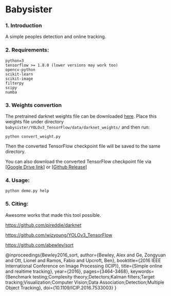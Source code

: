 # Babysister

### 1. Introduction
A simple peoples detection and online tracking.

### 2. Requirements:
```text
python=3
tensorflow >= 1.8.0 (lower versions may work too)
opencv-python
scikit-learn
scikit-image
filterpy
scipy
numba
```

### 3. Weights convertion
The pretrained darknet weights file can be downloaded [here](https://pjreddie.com/media/files/yolov3.weights). Place this weights file under directory `babysister/YOLOv3_TensorFlow/data/darknet_weights/` and then run:

```shell
python convert_weight.py
```

Then the converted TensorFlow checkpoint file will be saved to the same directory.

You can also download the converted TensorFlow checkpoint file via [[Google Drive link](https://drive.google.com/drive/folders/1mXbNgNxyXPi7JNsnBaxEv1-nWr7SVoQt?usp=sharing)] or [[Github Release](https://github.com/wizyoung/YOLOv3_TensorFlow/releases/)]

### 4. Usage:
```shell
python demo.py help
```

### 5. Citing:
Awesome works that made this tool possible.

https://github.com/pjreddie/darknet

https://github.com/wizyoung/YOLOv3_TensorFlow

https://github.com/abewley/sort

@inproceedings{Bewley2016_sort,
  author={Bewley, Alex and Ge, Zongyuan and Ott, Lionel and Ramos, Fabio and Upcroft, Ben},
  booktitle={2016 IEEE International Conference on Image Processing (ICIP)},
  title={Simple online and realtime tracking},
  year={2016},
  pages={3464-3468},
  keywords={Benchmark testing;Complexity theory;Detectors;Kalman filters;Target tracking;Visualization;Computer Vision;Data Association;Detection;Multiple Object Tracking},
  doi={10.1109/ICIP.2016.7533003}
}